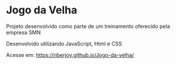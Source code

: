 # Jogo da Velha

Projeto desenvolvido como parte de um treinamento oferecido pela empresa SMN

Desenvolvido utilizando JavaScript, Html e CSS

Acesse em: https://riberjoy.github.io/Jogo-da-velha/
